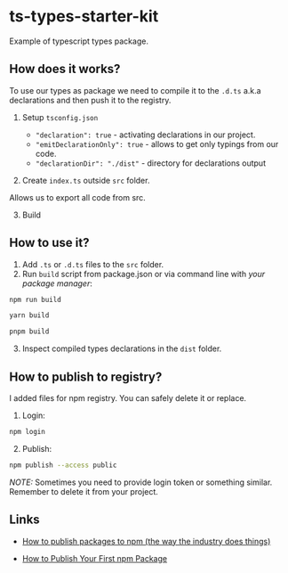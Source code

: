 # ts-types-starter-kit

Example of typescript types package.

## How does it works?

To use our types as package we need to compile it to the `.d.ts` a.k.a declarations and then push it to the registry.

1) Setup `tsconfig.json`
    - `"declaration": true` - activating declarations in our project.
    - `"emitDeclarationOnly": true` - allows to get only typings from our code.
    - `"declarationDir": "./dist"` - directory for declarations output

2) Create `index.ts` outside `src` folder.

Allows us to export all code from src.

3) Build

## How to use it?

1) Add `.ts` or `.d.ts` files to the `src` folder.
2) Run `build` script from package.json or via command line with _your package manager_:

```bash
npm run build
```

```bash
yarn build
```

```bash
pnpm build
```

3) Inspect compiled types declarations in the `dist` folder.

## How to publish to registry?

I added files for npm registry. You can safely delete it or replace.

1) Login:

```bash
npm login
```

2) Publish:

```bash
npm publish --access public
```

_NOTE:_ Sometimes you need to provide login token or something similar. Remember to delete it from your project.

## Links

- [How to publish packages to npm (the way the industry does things)
](https://zellwk.com/blog/publish-to-npm/)

- [How to Publish Your First npm Package](https://medium.com/@bretcameron/how-to-publish-your-first-npm-package-b224296fc57b)